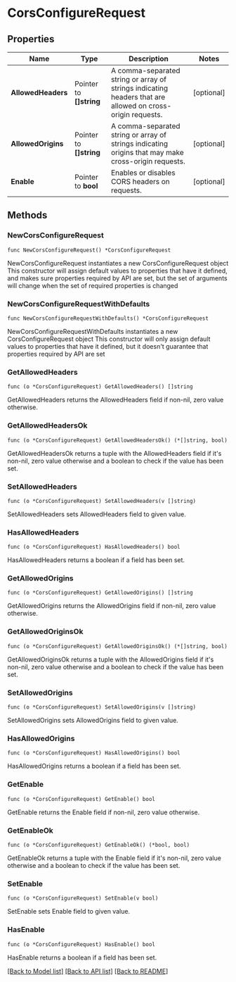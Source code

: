 # CorsConfigureRequest


## Properties

Name | Type | Description | Notes
------------ | ------------- | ------------- | -------------
**AllowedHeaders** | Pointer to **[]string** | A comma-separated string or array of strings indicating headers that are allowed on cross-origin requests. | [optional] 
**AllowedOrigins** | Pointer to **[]string** | A comma-separated string or array of strings indicating origins that may make cross-origin requests. | [optional] 
**Enable** | Pointer to **bool** | Enables or disables CORS headers on requests. | [optional] 



## Methods


### NewCorsConfigureRequest

`func NewCorsConfigureRequest() *CorsConfigureRequest`

NewCorsConfigureRequest instantiates a new CorsConfigureRequest object
This constructor will assign default values to properties that have it defined,
and makes sure properties required by API are set, but the set of arguments
will change when the set of required properties is changed

### NewCorsConfigureRequestWithDefaults

`func NewCorsConfigureRequestWithDefaults() *CorsConfigureRequest`

NewCorsConfigureRequestWithDefaults instantiates a new CorsConfigureRequest object
This constructor will only assign default values to properties that have it defined,
but it doesn't guarantee that properties required by API are set


### GetAllowedHeaders

`func (o *CorsConfigureRequest) GetAllowedHeaders() []string`

GetAllowedHeaders returns the AllowedHeaders field if non-nil, zero value otherwise.

### GetAllowedHeadersOk

`func (o *CorsConfigureRequest) GetAllowedHeadersOk() (*[]string, bool)`

GetAllowedHeadersOk returns a tuple with the AllowedHeaders field if it's non-nil, zero value otherwise
and a boolean to check if the value has been set.

### SetAllowedHeaders

`func (o *CorsConfigureRequest) SetAllowedHeaders(v []string)`

SetAllowedHeaders sets AllowedHeaders field to given value.


### HasAllowedHeaders

`func (o *CorsConfigureRequest) HasAllowedHeaders() bool`

HasAllowedHeaders returns a boolean if a field has been set.




### GetAllowedOrigins

`func (o *CorsConfigureRequest) GetAllowedOrigins() []string`

GetAllowedOrigins returns the AllowedOrigins field if non-nil, zero value otherwise.

### GetAllowedOriginsOk

`func (o *CorsConfigureRequest) GetAllowedOriginsOk() (*[]string, bool)`

GetAllowedOriginsOk returns a tuple with the AllowedOrigins field if it's non-nil, zero value otherwise
and a boolean to check if the value has been set.

### SetAllowedOrigins

`func (o *CorsConfigureRequest) SetAllowedOrigins(v []string)`

SetAllowedOrigins sets AllowedOrigins field to given value.


### HasAllowedOrigins

`func (o *CorsConfigureRequest) HasAllowedOrigins() bool`

HasAllowedOrigins returns a boolean if a field has been set.




### GetEnable

`func (o *CorsConfigureRequest) GetEnable() bool`

GetEnable returns the Enable field if non-nil, zero value otherwise.

### GetEnableOk

`func (o *CorsConfigureRequest) GetEnableOk() (*bool, bool)`

GetEnableOk returns a tuple with the Enable field if it's non-nil, zero value otherwise
and a boolean to check if the value has been set.

### SetEnable

`func (o *CorsConfigureRequest) SetEnable(v bool)`

SetEnable sets Enable field to given value.


### HasEnable

`func (o *CorsConfigureRequest) HasEnable() bool`

HasEnable returns a boolean if a field has been set.









[[Back to Model list]](../README.md#documentation-for-models) [[Back to API list]](../README.md#documentation-for-api-endpoints) [[Back to README]](../README.md)


